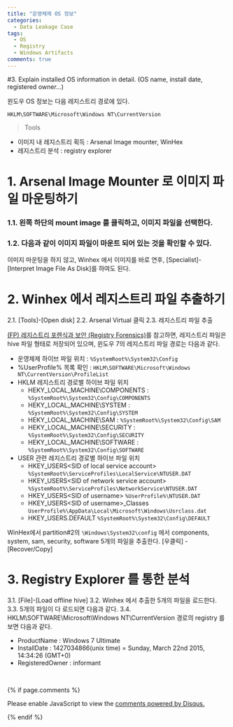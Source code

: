 ```yaml
---
title: "운영체제 OS 정보"
categories:
  - Data Leakage Case
tags:
  - OS
  - Registry
  - Windows Artifacts
comments: true
---
```


#3. Explain installed OS information in detail. (OS name, install date, registered owner…)

윈도우 OS 정보는 다음 레지스트리 경로에 있다.
```
HKLM\SOFTWARE\Microsoft\Windows NT\CurrentVersion
```

> Tools
- 이미지 내 레지스트리 획득 : Arsenal Image mounter, WinHex 
- 레지스트리 분석 : registry explorer

# 1. Arsenal Image Mounter 로 이미지 파일 마운팅하기
### 1.1. 왼쪽 하단의 mount image 를 클릭하고, 이미지 파일을 선택한다.
### 1.2. 다음과 같이 이미지 파일이 마운트 되어 있는 것을 확인할 수 있다.
이미지 마운팅을 하지 않고, Winhex 에서 이미지를 바로 연후, [Specialist]-[Interpret Image File As Disk]를 하여도 된다.

# 2. Winhex 에서 레지스트리 파일 추출하기
2.1. [Tools]-[Open disk]
2.2. Arsenal Virtual 클릭
2.3. 레지스트리 파일 추출

[(FP) 레지스트리 포렌식과 보안 (Registry Forensics)](https://github.com/proneer/Slides/tree/master/Windows)를 참고하면, 레지스트리 파일은 hive 파일 형태로 저장되어 있으며, 윈도우 7의 레지스트리 파일 경로는 다음과 같다.

- 운영체제 하이브 파일 위치 : `%SystemRoot%\System32\Config`
- %UserProfile% 목록 확인 : `HKLM\SOFTWARE\Microsoft\Windows NT\CurrentVersion\ProfileList`
- HKLM 레지스트리 경로별 하이브 파일 위치
  - HEKY_LOCAL_MACHINE\COMPONENTS : `%SystemRoot%\System32\Config\COMPONENTS`
  - HEKY_LOCAL_MACHINE\SYSTEM : `%SystemRoot%\System32\Config\SYSTEM`
  - HEKY_LOCAL_MACHINE\SAM : `%SystemRoot%\System32\Config\SAM`
  - HEKY_LOCAL_MACHINE\SECURITY : `%SystemRoot%\System32\Config\SECURITY`
  - HEKY_LOCAL_MACHINE\SOFTWARE : `%SystemRoot%\System32\Config\SOFTWARE`
- USER 관련 레지스트리 경로별 하이브 파일 위치
  - HKEY_USERS\<SID of local service account> `%SystemRoot%\ServiceProfiles\LocalService\NTUSER.DAT`
  - HKEY_USERS\<SID of network service account> `%SystemRoot%\ServiceProfiles\NetworkService\NTUSER.DAT`
  - HKEY_USERS\<SID of username> `%UserProfile%\NTUSER.DAT`
  - HKEY_USERS\<SID of username>_Classes `UserProfile%\AppData\Local\Microsoft\Windows\Usrclass.dat`
  - HKEY_USERS\.DEFAULT `%SystemRoot%\System32\Config\DEFAULT`

WinHex에서 partition#2의 `\Windows\System32\config` 에서 components, system, sam, security, software 5개의 파일을 추출한다.
[우클릭] - [Recover/Copy]

# 3. Registry Explorer 를 통한 분석
3.1. [File]-[Load offline hive]
3.2. Winhex 에서 추출한 5개의 파일을 로드한다.
3.3. 5개의 파일이 다 로드되면 다음과 같다.
3.4. HKLM\SOFTWARE\Microsoft\Windows NT\CurrentVersion 경로의 registry 를 보면 다음과 같다.
- ProductName : Windows 7 Ultimate
- InstallDate : 1427034866(unix time) = Sunday, March 22nd 2015, 14:34:26 (GMT+0)
- RegisteredOwner : informant



<br>

{% if page.comments %}

<div id="disqus_thread"></div>
<script>

/**
*  RECOMMENDED CONFIGURATION VARIABLES: EDIT AND UNCOMMENT THE SECTION BELOW TO INSERT DYNAMIC VALUES FROM YOUR PLATFORM OR CMS.
*  LEARN WHY DEFINING THESE VARIABLES IS IMPORTANT: https://disqus.com/admin/universalcode/#configuration-variables*/
/*
var disqus_config = function () {
this.page.url = PAGE_URL;  // Replace PAGE_URL with your page's canonical URL variable
this.page.identifier = PAGE_IDENTIFIER; // Replace PAGE_IDENTIFIER with your page's unique identifier variable
};
*/
(function() { // DON'T EDIT BELOW THIS LINE
var d = document, s = d.createElement('script');
s.src = 'https://https-c0msherl0ck-github-io.disqus.com/embed.js';
s.setAttribute('data-timestamp', +new Date());
(d.head || d.body).appendChild(s);
})();
</script>
<noscript>Please enable JavaScript to view the <a href="https://disqus.com/?ref_noscript">comments powered by Disqus.</a></noscript>
                            
{% endif %}
